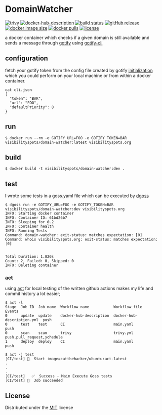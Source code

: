# DomainWatcher


[![trivy](https://github.com/visibilityspots/dockerfile-domain-watcher/actions/workflows/trivy.yml/badge.svg)](https://github.com/visibilityspots/dockerfile-domain-watcher/actions/workflows/trivy.yml)
[![docker-hub-description](https://github.com/visibilityspots/dockerfile-domain-watcher/actions/workflows/docker-hub-description.yml/badge.svg)](https://github.com/visibilityspots/dockerfile-domain-watcher/actions/workflows/docker-hub-description.yml)
[![build status](https://github.com/visibilityspots/dockerfile-domain-watcher/actions/workflows/main.yml/badge.svg)](https://github.com/visibilityspots/dockerfile-domain-watcher/actions/workflows/main.yml)
[![gitHub release](https://img.shields.io/github/v/release/visibilityspots/dockerfile-domain-watcher)](https://github.com/visibilityspots/dockerfile-domain-watcher/releases)
[![docker image size](https://img.shields.io/docker/image-size/visibilityspots/domain-watcher/latest)](https://hub.docker.com/r/visibilityspots/domain-watcher)
[![docker pulls](https://img.shields.io/docker/pulls/visibilityspots/domain-watcher.svg)](https://hub.docker.com/r/visibilityspots/domain-watcher/)
[![license](https://img.shields.io/badge/license-MIT-blue.svg)](https://opensource.org/licenses/MIT)

a docker container which checks if a given domain is still available and sends a message through [gotify](https://gotify.net/) using [gotify-cli](https://github.com/visibilityspots/dockerfile-gotify-cli)

## configuration

fetch your gotify token from the config file created by gotify [initialization](https://github.com/gotify/cli?tab=readme-ov-file#configuration) which you could perform on your local machine or from within a docker container.
```
cat cli.json
{
  "token": "BAR",
  "url": "FOO",
  "defaultPriority": 0
}
```

## run

```
$ docker run --rm -e GOTIFY_URL=FOO -e GOTIFY_TOKEN=BAR visibilityspots/domain-watcher:latest visibilityspots.org
```

## build

```
$ docker build -t visibilityspots/domain-watcher:dev .
```

## test

I wrote some tests in a goss.yaml file which can be executed by [dgoss](https://github.com/aelsabbahy/goss/tree/master/extras/dgoss)

```
$ dgoss run -e GOTIFY_URL=FOO -e GOTIFY_TOKEN=BAR visibilityspots/domain-watcher:dev visibilityspots.org
INFO: Starting docker container
INFO: Container ID: 61bd26b7
INFO: Sleeping for 0.2
INFO: Container health
INFO: Running Tests
Command: domain-watcher: exit-status: matches expectation: [0]
Command: whois visibilityspots.org: exit-status: matches expectation: [0]


Total Duration: 1.020s
Count: 2, Failed: 0, Skipped: 0
INFO: Deleting container

```

### act

using [act](https://github.com/nektos/act#overview----) for local testing of the written github actions makes my life and commit history a lot easier;

```
$ act -l
Stage  Job ID  Job name  Workflow name           Workflow file               Events
0      update  update    docker-hub-description  docker-hub-description.yml  push
0      test    test      CI                      main.yaml                   push
0      scan    scan      trivy                   trivy.yml                   push,pull_request,schedule
1      deploy  deploy    CI                      main.yaml                   push

$ act -j test
[CI/test] 🚀  Start image=catthehacker/ubuntu:act-latest
.
.
.
[CI/test]   ✅  Success - Main Execute Goss tests
[CI/test] 🏁  Job succeeded
```

## License
Distributed under the [MIT](https://opensource.org/licenses/MIT) license
